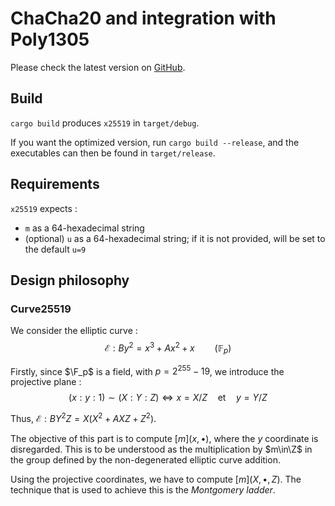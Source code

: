 # ChaCha20 and integration with Poly1305

Please check the latest version on [GitHub](github.com/leo-leesco/Crypto-TD4).

## Build

`cargo build` produces `x25519` in `target/debug`.

If you want the optimized version, run `cargo build --release`, and the executables can then be found in `target/release`.

## Requirements

`x25519` expects :
- `m` as a 64-hexadecimal string
- (optional) `u` as a 64-hexadecimal string; if it is not provided, will be set to the default `u=9`

## Design philosophy

### Curve25519

We consider the elliptic curve :
$$\mathcal E:By^2=x^3+Ax^2+x\qquad(\mathbb F_p)$$

Firstly, since $\F_p$ is a field, with $p=2^{255}-19$, we introduce the projective plane :
$$(x:y:1)\sim(X:Y:Z)\iff x=X/Z\quad\text{et}\quad y=Y/Z$$

Thus, $\mathcal E:BY^2Z = X(X^2 + AXZ + Z^2)$.

The objective of this part is to compute $[m](x,\bullet)$, where the $y$ coordinate is disregarded. This is to be understood as the multiplication by $m\in\Z$ in the group defined by the non-degenerated elliptic curve addition.

Using the projective coordinates, we have to compute $[m](X,\bullet,Z)$. The technique that is used to achieve this is the *Montgomery ladder*.
